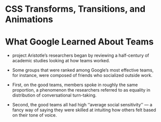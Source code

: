 # CSS Transforms, Transitions, and Animations

# What Google Learned About Teams

- project Aristotle’s researchers began by reviewing a half-century of academic studies looking at how teams worked.

- Some groups that were ranked among Google’s most effective teams, for instance, were composed of friends who socialized outside work.

- First, on the good teams, members spoke in roughly the same proportion, a phenomenon the researchers referred to as equality in distribution of conversational turn-taking.

- Second, the good teams all had high ‘‘average social sensitivity’’ — a fancy way of saying they were skilled at intuiting how others felt based on their tone of voice.

<!-- nytimes.com -->
